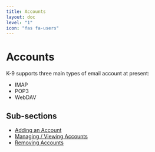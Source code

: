 ```yaml
---
title: Accounts
layout: doc
level: "1"
icon: "fas fa-users"
---
```


# Accounts

K-9 supports three main types of email account at present:

* IMAP
* POP3
* WebDAV

## Sub-sections

* [Adding an Account](/docs/accounts/add)
* [Managing / Viewing Accounts](/docs/accounts/view)
* [Removing Accounts](/docs/accounts/remove)

